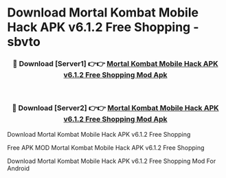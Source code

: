 # Download Mortal Kombat Mobile Hack APK v6.1.2 Free Shopping - sbvto



<div align="center">
<h3>🔴 Download [Server1] 👉👉 <a href="https://momento.my/?title=Mortal_Kombat_Mobile_Hack_APK_v6.1.2_Free_Shopping">Mortal Kombat Mobile Hack APK v6.1.2 Free Shopping Mod Apk</a></h3><br>

<h3>🔴 Download [Server2] 👉👉 <a href="https://momento.my/?title=Mortal_Kombat_Mobile_Hack_APK_v6.1.2_Free_Shopping">Mortal Kombat Mobile Hack APK v6.1.2 Free Shopping Mod Apk</a></h3>
</div>



Download Mortal Kombat Mobile Hack APK v6.1.2 Free Shopping 

Free APK MOD Mortal Kombat Mobile Hack APK v6.1.2 Free Shopping 

Download Mortal Kombat Mobile Hack APK v6.1.2 Free Shopping Mod For Android
